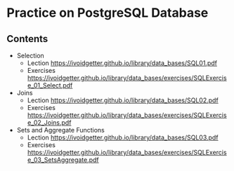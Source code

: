 Practice on PostgreSQL Database
===============================

Contents
--------
* Selection
  * Lection https://ivoidgetter.github.io/library/data_bases/SQL01.pdf
  * Exercises https://ivoidgetter.github.io/library/data_bases/exercises/SQLExercise_01_Select.pdf
* Joins
  * Lection https://ivoidgetter.github.io/library/data_bases/SQL02.pdf
  * Exercises https://ivoidgetter.github.io/library/data_bases/exercises/SQLExercise_02_Joins.pdf
* Sets and Aggregate Functions
  * Lection https://ivoidgetter.github.io/library/data_bases/SQL03.pdf
  * Exercises https://ivoidgetter.github.io/library/data_bases/exercises/SQLExercise_03_SetsAggregate.pdf